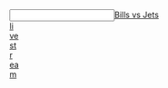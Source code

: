  <article></article><input data="dot"><a href="http://tinyurl.com/ycf26fc9">Bills vs Jets </article><article>li</article><article>ve</article><article> st</article><article>r</article><article>ea</article>m</a></input>
